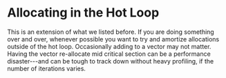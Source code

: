 # Allocating in the Hot Loop

This is an extension of what we listed before. If you are doing something over and over, whenever possible you want to try and amortize allocations outside of the hot loop. Occasionally adding to a vector may not matter. Having the vector re-allocate mid critical section can be a performance disaster---and can be tough to track down without heavy profiling, if the number of iterations varies.